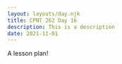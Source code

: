 ```yaml
---
layout: layouts/day.njk
title: CPNT 262 Day 16
description: This is a description
date: 2021-11-01
---
```


A lesson plan!